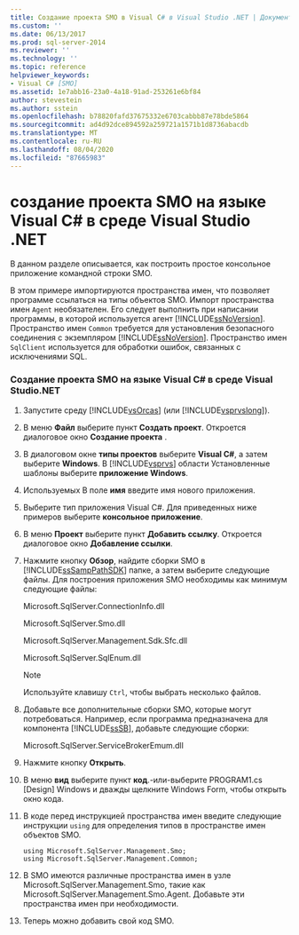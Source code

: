 ```yaml
---
title: Создание проекта SMO в Visual C# в Visual Studio .NET | Документация Майкрософт
ms.custom: ''
ms.date: 06/13/2017
ms.prod: sql-server-2014
ms.reviewer: ''
ms.technology: ''
ms.topic: reference
helpviewer_keywords:
- Visual C# [SMO]
ms.assetid: 1e7abb16-23a0-4a18-91ad-253261e6bf84
author: stevestein
ms.author: sstein
ms.openlocfilehash: b78820fafd37675332e6703cabbb87e78bde5864
ms.sourcegitcommit: ad4d92dce894592a259721a1571b1d8736abacdb
ms.translationtype: MT
ms.contentlocale: ru-RU
ms.lasthandoff: 08/04/2020
ms.locfileid: "87665983"
---
```

# <a name="create-a-visual-c-smo-project-in-visual-studio-net"></a>создание проекта SMO на языке Visual C# в среде Visual Studio .NET
  В данном разделе описывается, как построить простое консольное приложение командной строки SMO.  
  
 В этом примере импортируются пространства имен, что позволяет программе ссылаться на типы объектов SMO. Импорт пространства имен `Agent` необязателен. Его следует выполнить при написании программы, в которой используется агент [!INCLUDE[ssNoVersion](../../includes/ssnoversion-md.md)]. Пространство имен `Common` требуется для установления безопасного соединения с экземпляром [!INCLUDE[ssNoVersion](../../includes/ssnoversion-md.md)]. Пространство имен `SqlClient` используется для обработки ошибок, связанных с исключениями SQL.  
  
### <a name="creating-a-visual-c-smo-project-in-visual-studionet"></a>Создание проекта SMO на языке Visual C# в среде Visual Studio.NET  
  
1.  Запустите среду [!INCLUDE[vsOrcas](../../includes/vsorcas-md.md)] (или [!INCLUDE[vsprvslong](../../includes/vsprvslong-md.md)]).  
  
2.  В меню **Файл** выберите пункт **Создать проект**. Откроется диалоговое окно **Создание проекта** .  
  
3.  В диалоговом окне **типы проектов** выберите **Visual C#**, а затем выберите **Windows**. В [!INCLUDE[vsprvs](../../includes/vsprvs-md.md)] области Установленные шаблоны выберите **приложение Windows**.  
  
4.  Используемых В поле **имя** введите имя нового приложения.  
  
5.  Выберите тип приложения Visual C#. Для приведенных ниже примеров выберите **консольное приложение**.  
  
6.  В меню **Проект** выберите пункт **Добавить ссылку**. Откроется диалоговое окно **Добавление ссылки**.  
  
7.  Нажмите кнопку **Обзор**, найдите сборки SMO в [!INCLUDE[ssSampPathSDK](../../includes/sssamppathsdk-md.md)] папке, а затем выберите следующие файлы. Для построения приложения SMO необходимы как минимум следующие файлы:  
  
     Microsoft.SqlServer.ConnectionInfo.dll  
  
     Microsoft.SqlServer.Smo.dll  
  
     Microsoft.SqlServer.Management.Sdk.Sfc.dll  
  
     Microsoft.SqlServer.SqlEnum.dll  
  
    > [!NOTE]  
    >  Используйте клавишу `Ctrl`, чтобы выбрать несколько файлов.  
  
8.  Добавьте все дополнительные сборки SMO, которые могут потребоваться. Например, если программа предназначена для компонента [!INCLUDE[ssSB](../../includes/sssb-md.md)], добавьте следующие сборки:  
  
     Microsoft.SqlServer.ServiceBrokerEmum.dll  
  
9. Нажмите кнопку **Открыть**.  
  
10. В меню **вид** выберите пункт **код**.-или-выберите PROGRAM1.cs [Design] Windows и дважды щелкните Windows Form, чтобы открыть окно кода.  
  
11. В коде перед инструкцией пространства имен введите следующие инструкции `using` для определения типов в пространстве имен объектов SMO.  
  
    ```  
    using Microsoft.SqlServer.Management.Smo;  
    using Microsoft.SqlServer.Management.Common;  
    ```  
  
12. В SMO имеются различные пространства имен в узле Microsoft.SqlServer.Management.Smo, такие как Microsoft.SqlServer.Management.Smo.Agent. Добавьте эти пространства имен при необходимости.  
  
13. Теперь можно добавить свой код SMO.  
  
  
